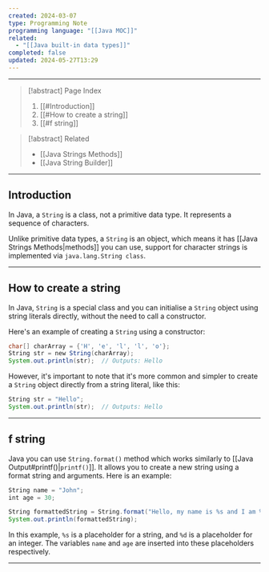 ```yaml
---
created: 2024-03-07
type: Programming Note
programming language: "[[Java MOC]]"
related:
  - "[[Java built-in data types]]"
completed: false
updated: 2024-05-27T13:29
---
```

---
>[!abstract] Page Index
>1. [[#Introduction]]
>2. [[#How to create a string]]
>3. [[#f string]]

>[!abstract] Related
>- [[Java Strings Methods]]
>- [[Java String Builder]]

---
## Introduction

In Java, a `String` is a class, not a primitive data type. It represents a sequence of characters. 

Unlike primitive data types, a `String` is an object, which means it has [[Java Strings Methods|methods]] you can use, support for character strings is implemented via `java.lang.String class`.

---
## How to create a string

In Java, `String` is a special class and you can initialise a `String` object using string literals directly, without the need to call a constructor. 

 Here's an example of creating a `String` using a constructor:
```java
char[] charArray = {'H', 'e', 'l', 'l', 'o'};
String str = new String(charArray);
System.out.println(str);  // Outputs: Hello
```

However, it's important to note that it's more common and simpler to create a `String` object directly from a string literal, like this:

```java
String str = "Hello";
System.out.println(str);  // Outputs: Hello 
```

---
## f string

Java you can use `String.format()` method which works similarly to [[Java Output#printf()|`printf()`]]. It allows you to create a new string using a format string and arguments. Here is an example:

```java
String name = "John";
int age = 30;

String formattedString = String.format("Hello, my name is %s and I am %d years old.", name, age);
System.out.println(formattedString);
```


In this example, `%s` is a placeholder for a string, and `%d` is a placeholder for an integer. The variables `name` and `age` are inserted into these placeholders respectively.

---
